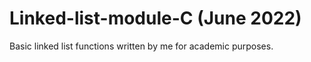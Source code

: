 # Linked-list-module-C (June 2022)

Basic linked list functions written by me for academic purposes.
